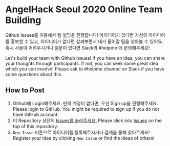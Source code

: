 # AngelHack Seoul 2020 Online Team Building

Github Issues를 이용해서 팀 빌딩을 진행합니다! 
아이디어가 있다면 자신의 아이디어를 홍보할 수 있고, 아이디어가 없다면 살펴보면서 내가 들어갈 팀을 찾아볼 수 있어요.
혹시 사용이 어려우시거나 질문이 있다면 Slack의 #helpme 에 문의해주세요!

Let's build your team with Github Issues!
If you have an idea, you can share your thoughts through participants. If not, you can seek some great idea which you can involve!
Please ask to #helpme channel on Slack if you have some questions about this.

## How to Post

1. Github에 Login해주세요. 만약 계정이 없다면, 우선 Sign up을 진행해주세요.
   Please login to GitHub. You might be required to sign up if you do not have GitHub account.
2. 이 Repository 상단의 [Issues를 눌러주세요.](https://github.com/angelhackseoul/team-building/issues)
   Please click into [Issues](https://github.com/angelhackseoul/team-building/issues) on the top of this repository.
3. `New Issue` 버튼으로 아이디어를 등록해주시거나 검색을 통해 찾아주세요!
   Register your idea by clicking `New Issue` or find the ideas of others!
